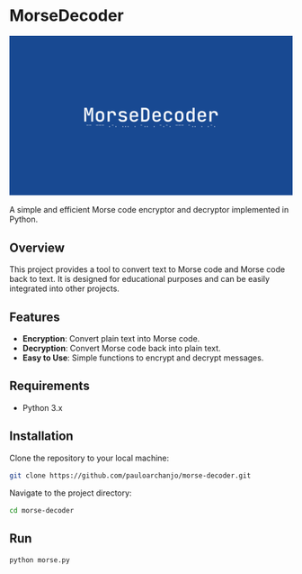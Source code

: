# MorseDecoder

![Screenshot](banner.png)

A simple and efficient Morse code encryptor and decryptor implemented in Python.

## Overview
This project provides a tool to convert text to Morse code and Morse code back to text. It is designed for educational purposes and can be easily integrated into other projects.

## Features
- **Encryption**: Convert plain text into Morse code.
- **Decryption**: Convert Morse code back into plain text.
- **Easy to Use**: Simple functions to encrypt and decrypt messages.

## Requirements
- Python 3.x

## Installation
Clone the repository to your local machine:
```sh
git clone https://github.com/pauloarchanjo/morse-decoder.git
```

Navigate to the project directory:
```sh
cd morse-decoder
```

## Run
```sh
python morse.py
```
